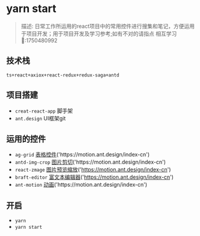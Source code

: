 # yarn start
>描述: 日常工作所运用的react项目中的常用控件进行搜集和笔记，方便运用于项目开发；用于项目开发及学习参考;如有不对的请指点 相互学习 🐧:1750480992
## 技术栈
`ts+react+axiox+react-redux+redux-saga+antd`
## 项目搭建
* ` creat-react-app ` 脚手架
* ` ant.design ` UI框架git
## 运用的控件
* `ag-grid` [表格控件]('https://motion.ant.design/index-cn')('https://motion.ant.design/index-cn')
* `antd-img-crop` [图片剪切]('https://github.com/nanxiaobei/antd-img-crop')('https://motion.ant.design/index-cn')
* `react-zmage` [图片预览缩放]('https://zmage.caldis.me/)('https://motion.ant.design/index-cn')
* `braft-editor` [富文本编辑器]('https://braft.margox.cn/)('https://motion.ant.design/index-cn')
* `ant-motion` [动画]('https://motion.ant.design/index-cn')('https://motion.ant.design/index-cn')

## 开启
* `yarn`
* `yarn start`

